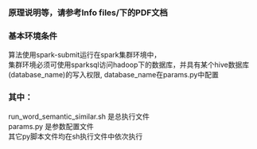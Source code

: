 ### 原理说明等，请参考Info files/下的PDF文档   

### 基本环境条件
算法使用spark-submit运行在spark集群环境中，  
集群环境必须可使用sparksql访问hadoop下的数据库，并具有某个hive数据库(database_name)的写入权限, database_name在params.py中配置  

### 其中：  
run_word_semantic_similar.sh 是总执行文件  
params.py  是参数配置文件  
其它py脚本文件均在sh执行文件中依次执行  
